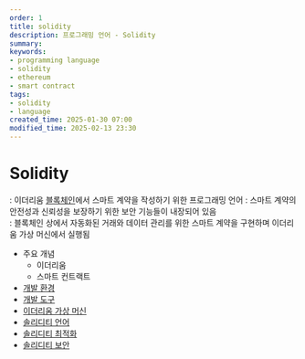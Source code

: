 ```yaml
---
order: 1
title: solidity
description: 프로그래밍 언어 - Solidity
summary:
keywords:
- programming language
- solidity
- ethereum
- smart contract
tags:
- solidity
- language
created_time: 2025-01-30 07:00
modified_time: 2025-02-13 23:30
---
```


# Solidity
: 이더리움 [블록체인](../../tech/blockchain/index.md)에서 스마트 계약을 작성하기 위한 프로그래밍 언어 
: 스마트 계약의 안전성과 신뢰성을 보장하기 위한 보안 기능들이 내장되어 있음  
: 블록체인 상에서 자동화된 거래와 데이터 관리를 위한 스마트 계약을 구현하며 이더리움 가상 머신에서 실행됨  

- 주요 개념
  - 이더리움
  - 스마트 컨트랙트
- [개발 환경](./development-env.md)
- [개발 도구](./development-tool.md)
- [이더리움 가상 머신](./evm.md)
- [솔리디티 언어](./solidity-lang/index.md)
- [솔리디티 최적화](./solidity-optimization.md)
- [솔리디티 보안](./solidity-security.md)